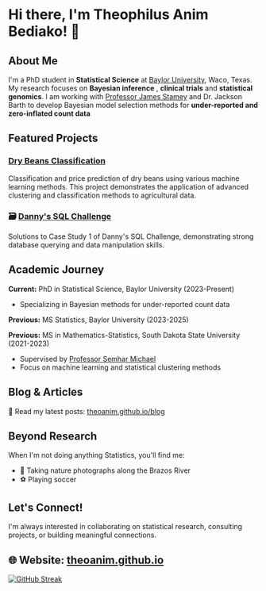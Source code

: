# Hi there, I'm Theophilus Anim Bediako! 👋

##  About Me

I'm a PhD student in **Statistical Science** at [Baylor University](https://www.baylor.edu/), Waco, Texas. My research focuses on **Bayesian inference** , **clinical trials** and **statistical genomics**. I am working with [Professor James Stamey](https://statistics.artsandsciences.baylor.edu/person/dr-james-d-stamey) and Dr. Jackson Barth to develop Bayesian model selection methods for **under-reported and zero-inflated count data**

<!--## 🏆 Achievements

- **🥇 Poster Presentation Award** - 2023 SDSU Data Science Symposium
- **📊 Conference Presenter** - 2023 International Indian Statistical Association Conference, Colorado School of Mines
- **🎓 Master's Degree** - Mathematics-Statistics, South Dakota State University

## 🛠️ Technical Skills

- **Statistical Methods:** Bayesian Inference, Survival Analysis, Clinical Trial Design
- **Machine Learning:** Clustering & Classification Algorithms
- **Mathematical Foundation:** Linear Algebra, Probability Theory
- **Data Science:** Statistical Modeling, Data Analysis
-->

##  Featured Projects

### [Dry Beans Classification](https://github.com/TheoAnim/Dry-Beans-Classification)
Classification and price prediction of dry beans using various machine learning methods. This project demonstrates the application of advanced clustering and classification methods to agricultural data.

### 🗃️ [Danny's SQL Challenge](https://github.com/TheoAnim/Danny-s-SQL-Challenge)
Solutions to Case Study 1 of Danny's SQL Challenge, demonstrating strong database querying and data manipulation skills.

## Academic Journey

**Current:** PhD in Statistical Science, Baylor University (2023-Present)
- Specializing in Bayesian methods for under-reported count data 

**Previous:** MS Statistics, Baylor University (2023-2025)

**Previous:** MS in Mathematics-Statistics, South Dakota State University (2021-2023)
- Supervised by [Professor Semhar Michael](https://sites.google.com/view/semharmichael/home)
- Focus on machine learning and statistical clustering methods

## Blog & Articles

📖 Read my latest posts: [theoanim.github.io/blog](https://theoanim.github.io/blogs)

## Beyond Research

When I'm not doing anything Statistics, you'll find me:
- 📸 Taking nature photographs along the Brazos River
- ⚽ Playing soccer

## Let's Connect!

I'm always interested in collaborating on statistical research, consulting projects, or building meaningful connections.

🌐  **Website:** [theoanim.github.io](https://theoanim.github.io/)
---

[![GitHub Streak](https://streak-stats.demolab.com/?user=TheoAnim)](https://git.io/streak-stats)
